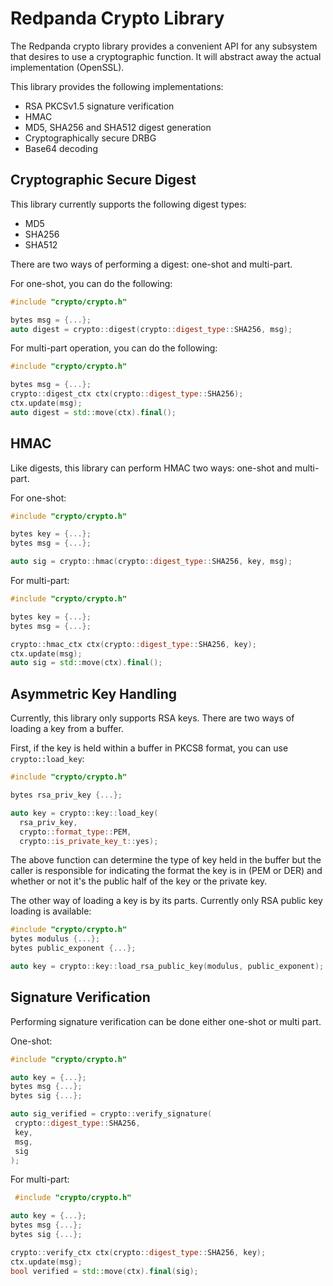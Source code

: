 # Redpanda Crypto Library

The Redpanda crypto library provides a convenient API for any subsystem that
desires to use a cryptographic function.  It will abstract away the actual
implementation (OpenSSL).

This library provides the following implementations:

* RSA PKCSv1.5 signature verification
* HMAC
* MD5, SHA256 and SHA512 digest generation
* Cryptographically secure DRBG
* Base64 decoding

## Cryptographic Secure Digest

This library currently supports the following digest types:

* MD5
* SHA256
* SHA512

There are two ways of performing a digest: one-shot and multi-part.

For one-shot, you can do the following:

```c++
#include "crypto/crypto.h"

bytes msg = {...};
auto digest = crypto::digest(crypto::digest_type::SHA256, msg);
```

For multi-part operation, you can do the following:

```c++
#include "crypto/crypto.h"

bytes msg = {...};
crypto::digest_ctx ctx(crypto::digest_type::SHA256);
ctx.update(msg);
auto digest = std::move(ctx).final();
```

## HMAC

Like digests, this library can perform HMAC two ways: one-shot and multi-part.

For one-shot:

```c++
#include "crypto/crypto.h"

bytes key = {...};
bytes msg = {...};

auto sig = crypto::hmac(crypto::digest_type::SHA256, key, msg);
```

For multi-part:

```c++
#include "crypto/crypto.h"

bytes key = {...};
bytes msg = {...};

crypto::hmac_ctx ctx(crypto::digest_type::SHA256, key);
ctx.update(msg);
auto sig = std::move(ctx).final();
```

## Asymmetric Key Handling

Currently, this library only supports RSA keys.  There are two ways of loading a
key from a buffer.

First, if the key is held within a buffer in PKCS8 format, you can use
`crypto::load_key`:

```c++
#include "crypto/crypto.h"

bytes rsa_priv_key {...};

auto key = crypto::key::load_key(
  rsa_priv_key,
  crypto::format_type::PEM,
  crypto::is_private_key_t::yes);
```

The above function can determine the type of key held in the buffer but the
caller is responsible for indicating the format the key is in (PEM or DER) and
whether or not it's the public half of the key or the private key.

The other way of loading a key is by its parts.  Currently only RSA public key
loading is available:

```c++
#include "crypto/crypto.h"
bytes modulus {...};
bytes public_exponent {...};

auto key = crypto::key::load_rsa_public_key(modulus, public_exponent);
```

## Signature Verification

 Performing signature verification can be done either one-shot or multi part.

 One-shot:

 ```c++
 #include "crypto/crypto.h"

auto key = {...};
bytes msg {...};
bytes sig {...};

auto sig_verified = crypto::verify_signature(
  crypto::digest_type::SHA256,
  key,
  msg,
  sig
);
 ```

 For multi-part:

 ```c++
  #include "crypto/crypto.h"

auto key = {...};
bytes msg {...};
bytes sig {...};

crypto::verify_ctx ctx(crypto::digest_type::SHA256, key);
ctx.update(msg);
bool verified = std::move(ctx).final(sig);
 ```

